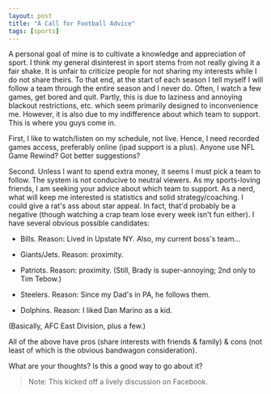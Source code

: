 ```yaml
---
layout: post
title: "A Call for Football Advice"
tags: [sports]
---
```

A personal goal of mine is to cultivate a knowledge and appreciation of sport. I think my general disinterest in sport stems from not really giving it a fair shake. It is unfair to criticize people for not sharing my interests while I do not share theirs. To that end, at the start of each season I tell myself I will follow a team through the entire season and I never do. Often, I watch a few games, get bored and quit. Partly, this is due to laziness and annoying blackout restrictions, etc. which seem primarily designed to inconvenience me. However, it is also due to my indifference about which team to support. This is where you guys come in.

First, I like to watch/listen on my schedule, not live. Hence, I need recorded games access, preferably online (ipad support is a plus). Anyone use NFL Game Rewind? Got better suggestions?

Second. Unless I want to spend extra money, it seems I must pick a team to follow. The system is not conducive to neutral viewers. As my sports-loving friends, I am seeking your advice about which team to support. As a nerd, what will keep me interested is statistics and solid strategy/coaching. I could give a rat's ass about star appeal. In fact, that'd probably be a negative (though watching a crap team lose every week isn't fun either).  I have several obvious possible candidates:

* Bills. Reason: Lived in Upstate NY. Also, my current boss's team...

* Giants/Jets. Reason: proximity.

* Patriots. Reason: proximity. (Still, Brady is super-annoying; 2nd only to Tim Tebow.)

* Steelers. Reason: Since my Dad's in PA, he follows them.

* Dolphins. Reason: I liked Dan Marino as a kid.

(Basically, AFC East Division, plus a few.)

All of the above have pros (share interests with friends & family) & cons (not least of which is the obvious bandwagon consideration).

What are your thoughts? Is this a good way to go about it?

> Note: This kicked off a lively discussion on Facebook.
